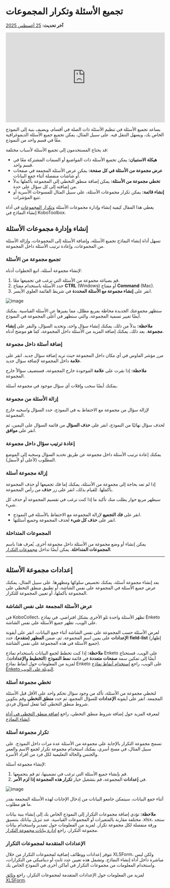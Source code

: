 # تجميع الأسئلة وتكرار المجموعات
**آخر تحديث:** <a href="https://github.com/kobotoolbox/docs/blob/a4227085bc495cc72c9380430577b0e092d101bb/source/group_repeat.md" class="reference">25 أغسطس 2025</a>

<iframe src="https://www.youtube.com/embed/nmPACLvYnUI?si=mkUi9RBLNHObj9ei" style="width: 100%; aspect-ratio: 16 / 9; height: auto; border: 0;" title="YouTube video player" frameborder="0" allow="accelerometer; autoplay; clipboard-write; encrypted-media; gyroscope; picture-in-picture; web-share" allowfullscreen></iframe>

يساعد تجميع الأسئلة في تنظيم الأسئلة ذات الصلة في أقسام، ويضيف بنية إلى النموذج الخاص بك، ويسهل التنقل فيه. على سبيل المثال، يمكن تجميع جميع الأسئلة الديموغرافية معًا في قسم واحد من النموذج.

قد يحتاج المستخدمون إلى تجميع الأسئلة لأسباب مختلفة:
-   **هيكلة الاستبيان:** يمكن تجميع الأسئلة ذات المواضيع أو السمات المشتركة معًا في قسم واحد.
-   **عرض مجموعة من الأسئلة في كل صفحة:** يمكن عرض الأسئلة المجمعة في صفحات أو شاشات منفصلة أثناء جمع البيانات.
-   **تخطي مجموعة من الأسئلة:** يمكن إضافة منطق التخطي إلى المجموعة بأكملها بدلاً من إضافته إلى كل سؤال على حدة.
-   **إنشاء قائمة:** يمكن تكرار مجموعات الأسئلة، على سبيل المثال للمسوحات الأسرية أو تتبع المؤشرات.

يغطي هذا المقال كيفية إنشاء وإدارة مجموعات الأسئلة و[تكرار المجموعات](#repeating-a-question-group) في أداة إنشاء النماذج في KoboToolbox.

## إنشاء وإدارة مجموعات الأسئلة

تسهل أداة إنشاء النماذج تجميع الأسئلة، وإضافة الأسئلة إلى المجموعات، وإزالة الأسئلة من المجموعات، وإعادة ترتيب الأسئلة داخل المجموعة.

### تجميع مجموعة من الأسئلة

لإنشاء مجموعة أسئلة، اتبع الخطوات أدناه:

1. قم بصياغة مجموعة من الأسئلة التي ترغب في تجميعها معًا.
2. حدد الأسئلة باستخدام مفتاح **CTRL** (Windows) أو مفتاح **Command** (Mac).
3. انقر على <i class="k-icon-group"></i> **إنشاء مجموعة مع الأسئلة المحددة** في شريط القائمة العلوي الأيسر.

![image](/images/group_repeat/grouping_questions.png)

ستظهر مجموعتك الجديدة محاطة بمربع مظلل، مما يميزها عن الأسئلة القياسية. يمكنك أيضًا تغيير تسمية المجموعة، والتي ستظهر في أعلى المجموعة في النموذج.

<p class="note">
    <b>ملاحظة:</b> بدلاً من ذلك، يمكنك إنشاء سؤال واحد، وتحديد السؤال، والنقر على <b>إنشاء مجموعة</b>. بعد ذلك، يمكنك إضافة المزيد من الأسئلة داخل المجموعة، كما هو موضح أدناه.
</p>

### إضافة أسئلة داخل مجموعة

مرر مؤشر الماوس في أي مكان داخل المجموعة حيث تريد إضافة سؤال جديد. انقر على <i class="k-icon-plus"></i> **علامة** داخل المجموعة لإضافة سؤال جديد.

<p class="note">
    <b>ملاحظة:</b> إذا نقرت على <i class="k-icon-plus"> </i><b>علامة</b> الموجودة خارج المجموعة، فستضيف سؤالاً خارج المجموعة.
</p>

يمكنك أيضًا سحب وإفلات أي سؤال موجود في مجموعة أسئلة.

### إزالة الأسئلة من مجموعة

لإزالة سؤال من مجموعة مع الاحتفاظ به في النموذج، حدد السؤال واسحبه خارج المجموعة.

لحذف سؤال نهائيًا من النموذج، انقر على <i class="k-icon-trash"></i> **حذف السؤال** من قائمة السؤال على اليمين، ثم انقر على **موافق**.

### إعادة ترتيب سؤال داخل مجموعة

يمكنك إعادة ترتيب الأسئلة داخل مجموعة عن طريق تحديد السؤال وسحبه إلى الموضع المطلوب (لأعلى أو لأسفل).

### إزالة مجموعة أسئلة
إذا لم تعد بحاجة إلى مجموعة من الأسئلة، يمكنك إما فك تجميعها أو حذف المجموعة بأكملها. للقيام بذلك، انقر على زر <i class="k-icon-trash"></i> **حذف** من رأس المجموعة.

سيظهر مربع حوار يطلب منك تأكيد ما إذا كنت ترغب في تقسيم المجموعة أو حذف كل شيء.

- انقر على **فك التجميع** لإزالة المجموعة مع الاحتفاظ بالأسئلة في النموذج.
- انقر على **حذف كل شيء** لحذف المجموعة وجميع أسئلتها.

### المجموعات المتداخلة

يمكن إنشاء أو وضع مجموعة من الأسئلة داخل مجموعة أخرى. يُعرف هذا باسم **المجموعات المتداخلة**. يمكن أيضًا تداخل [مجموعات التكرار](#repeating-a-question-group).

---

## إعدادات مجموعة الأسئلة

بعد إنشاء مجموعة أسئلة، يمكنك تخصيص سلوكها ومظهرها. على سبيل المثال، يمكنك عرض جميع الأسئلة في المجموعة على نفس الشاشة، أو تطبيق منطق التخطي على المجموعة بأكملها، أو تعيين المجموعة للتكرار.

### عرض الأسئلة المجمعة على نفس الشاشة

في KoboCollect، تظهر الأسئلة واحدة تلو الأخرى بشكل افتراضي. في نماذج Enketo على الويب، تظهر جميع الأسئلة على نفس الشاشة.

لعرض الأسئلة حسب المجموعة على نفس الشاشة أثناء جمع البيانات، انقر على أيقونة <i class="k-icon-settings"></i> **الإعدادات** على يمين اسم المجموعة. ثم، ضمن **المظهر (متقدم)**، حدد **field-list** (إظهار جميع الأسئلة في هذه المجموعة على نفس الشاشة).

<p class="note">
    <b>ملاحظة:</b> إذا كنت تخطط لجمع البيانات باستخدام نماذج Enketo على الويب، فستحتاج أيضًا إلى تمكين سمة <b>صفحات متعددة</b> في قائمة <b>نمط النموذج</b> (<b>التخطيط والإعدادات</b>). لمزيد من المعلومات حول أنماط نماذج Enketo على الويب، راجع <a href="alternative_enketo.html">استخدام أنماط نماذج Enketo البديلة على الويب</a>.
</p>

### تخطي مجموعة أسئلة
لتخطي مجموعة من الأسئلة، تأكد من وجود سؤال تحكم واحد على الأقل قبل الأسئلة المجمعة. انقر على أيقونة <i class="k-icon-settings"></i> **الإعدادات** للسؤال المجمع، ثم حدد **منطق التخطي** وقم بتكوين شروط منطق التخطي كما تفعل لسؤال فردي.

<p class="note">
    لمعرفة المزيد حول إضافة شروط منطق التخطي، راجع <a href="skip_logic.html">إضافة منطق التخطي في أداة إنشاء النماذج</a>.
</p>

### تكرار مجموعة أسئلة
تسمح مجموعة التكرار بالإجابة على مجموعة من الأسئلة عدة مرات داخل النموذج. على سبيل المثال، في مسح أسري، يمكنك استخدام مجموعة تكرار لجمع الاسم والعمر والجنس والحالة التعليمية لكل فرد من أفراد الأسرة.

لإنشاء مجموعة أسئلة:
1. قم بإنشاء جميع الأسئلة التي ترغب في تضمينها، ثم قم بتجميعها.
2. في <i class="k-icon-settings"></i> **إعدادات** المجموعة، قم بتشغيل خيار **تكرار هذه المجموعة إذا لزم الأمر**.

![image](/images/group_repeat/repeating_groups.png)

أثناء جمع البيانات، سيتمكن جامعو البيانات من إدخال الإجابات لهذه الأسئلة المجمعة بقدر ما هو مطلوب.

<p class="note">
    <b>ملاحظة:</b> تؤدي إضافة مجموعات التكرار إلى النموذج الخاص بك إلى إنشاء بنية بيانات مختلفة مقارنة بالمتغيرات أو المجموعات القياسية. عند تنزيل بياناتك بتنسيق .xlsx، ستجد ورقة منفصلة لكل مجموعة تكرار. لمزيد من المعلومات حول تصدير واستخدام بيانات مجموعة التكرار، راجع <a href="managing_repeat_groups.html">إدارة بيانات مجموعة التكرار</a>.
</p>

### الإعدادات المتقدمة لمجموعات التكرار
تتوفر إعدادات ووظائف إضافية لمجموعات التكرار من خلال XLSForm، ولكن ليس مباشرة داخل أداة إنشاء النماذج. وتشمل هذه تعيين عدد ثابت أو ديناميكي من التكرارات، واستخدام المعلومات من مجموعات التكرار في أماكن أخرى في النموذج الخاص بك.

<p class="note">
    لمزيد من المعلومات حول الإعدادات المتقدمة لمجموعات التكرار، راجع <a href="https://docs.getodk.org/form-logic/#controlling-the-number-of-repetitions">وثائق XLSForm</a>.  
</p>